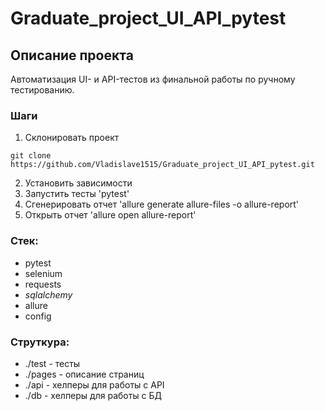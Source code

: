 # Graduate_project_UI_API_pytest

## Описание проекта
Автоматизация UI- и API-тестов из финальной работы по ручному тестированию.

### Шаги
1. Склонировать проект
```
git clone https://github.com/Vladislave1515/Graduate_project_UI_API_pytest.git
```
2. Установить зависимости
3. Запустить тесты 'pytest'
4. Сгенерировать отчет 'allure generate allure-files -o allure-report'
5. Открыть отчет 'allure open allure-report'

### Стек:
- pytest
- selenium
- requests
- _sqlalchemy_
- allure
- config

### Струткура:
- ./test - тесты
- ./pages - описание страниц
- ./api - хелперы для работы с API
- ./db - хелперы для работы с БД
